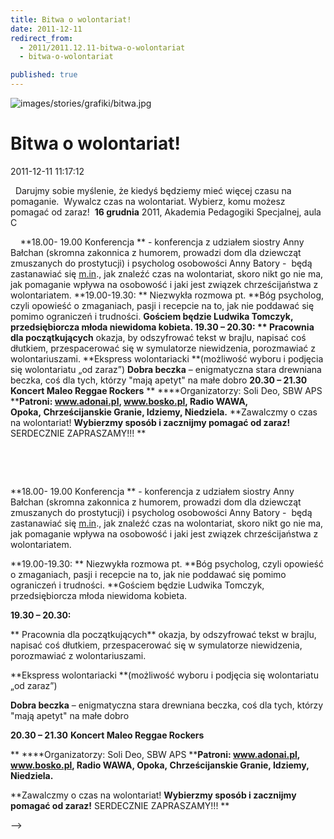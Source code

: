 ```yaml
---
title: Bitwa o wolontariat!
date: 2011-12-11
redirect_from: 
  - 2011/2011.12.11-bitwa-o-wolontariat
  - bitwa-o-wolontariat

published: true
---
```



![images/stories/grafiki/bitwa.jpg](images/stories/grafiki/bitwa.jpg)

# Bitwa o wolontariat!

<time>2011-12-11 11:17:12</time>




 
Darujmy sobie myślenie, że kiedyś będziemy mieć więcej czasu na pomaganie. 
Wywalcz czas na wolontariat. Wybierz, komu możesz pomagać od zaraz! 
**16 grudnia** 2011, Akademia Pedagogiki Specjalnej, aula C
 

<!--{{intro-break}}-->

 
 
**18.00- 19.00 Konferencja ** - konferencja z udziałem siostry Anny Bałchan (skromna zakonnica z humorem, prowadzi dom dla dziewcząt zmuszanych do prostytucji) i psycholog osobowości Anny Batory -  będą zastanawiać się [m.in](http://m.in/)., jak znaleźć czas na wolontariat, skoro nikt go nie ma, jak pomaganie wpływa na osobowość i jaki jest związek chrześcijaństwa z wolontariatem.
**19.00-19.30: ** Niezwykła rozmowa pt. **Bóg psycholog, czyli opowieść o zmaganiach, pasji i recepcie na to, jak nie poddawać się pomimo ograniczeń i trudności. **Gościem będzie Ludwika Tomczyk, przedsiębiorcza młoda niewidoma kobieta.
**19.30 – 20.30:**
** Pracownia dla początkujących** okazja, by odszyfrować tekst w brajlu, napisać coś dłutkiem, przespacerować się w symulatorze niewidzenia, porozmawiać z wolontariuszami.
**Ekspress wolontariacki **(możliwość wyboru i podjęcia się wolontariatu „od zaraz”)
**Dobra beczka** – enigmatyczna stara drewniana beczka, coś dla tych, którzy "mają apetyt" na małe dobro
**20.30 – 21.30** **Koncert Maleo Reggae Rockers**
**
****Organizatorzy: Soli Deo, SBW APS
****Patroni: www.adonai.pl, www.bosko.pl, Radio WAWA, Opoka, Chrześcijanskie Granie, Idziemy, Niedziela.**
**Zawalczmy o czas na wolontariat!
****Wybierzmy sposób i zacznijmy pomagać od zaraz!****
 SERDECZNIE ZAPRASZAMY!!! **


<!--CONTENT FROM OLD SERVER (jos before 2013): 




 


Darujmy sobie myślenie, że kiedyś będziemy mieć więcej czasu na pomaganie. 
Wywalcz czas na wolontariat. Wybierz, komu możesz pomagać od zaraz! 
**16 grudnia** 2011, Akademia Pedagogiki Specjalnej, aula C


 


<!--{{intro-break}}-->


 


 


**18.00- 19.00 Konferencja ** - konferencja z udziałem siostry Anny Bałchan (skromna zakonnica z humorem, prowadzi dom dla dziewcząt zmuszanych do prostytucji) i psycholog osobowości Anny Batory -  będą zastanawiać się [m.in](http://m.in/)., jak znaleźć czas na wolontariat, skoro nikt go nie ma, jak pomaganie wpływa na osobowość i jaki jest związek chrześcijaństwa z wolontariatem.


**19.00-19.30: ** Niezwykła rozmowa pt. **Bóg psycholog, czyli opowieść o zmaganiach, pasji i recepcie na to, jak nie poddawać się pomimo ograniczeń i trudności. **Gościem będzie Ludwika Tomczyk, przedsiębiorcza młoda niewidoma kobieta.


**19.30 – 20.30:**


** Pracownia dla początkujących** okazja, by odszyfrować tekst w brajlu, napisać coś dłutkiem, przespacerować się w symulatorze niewidzenia, porozmawiać z wolontariuszami.


**Ekspress wolontariacki **(możliwość wyboru i podjęcia się wolontariatu „od zaraz”)


**Dobra beczka** – enigmatyczna stara drewniana beczka, coś dla tych, którzy "mają apetyt" na małe dobro


**20.30 – 21.30** **Koncert Maleo Reggae Rockers**


**
****Organizatorzy: Soli Deo, SBW APS
****Patroni: www.adonai.pl, www.bosko.pl, Radio WAWA, Opoka, Chrześcijanskie Granie, Idziemy, Niedziela.**


**Zawalczmy o czas na wolontariat!
****Wybierzmy sposób i zacznijmy pomagać od zaraz!****
 SERDECZNIE ZAPRASZAMY!!! **

-->

<!--{{json:{"created_date":"2011-12-11 11:17:12","publish_down":"0000-00-00 00:00:00","id":"1057"}}}-->